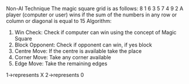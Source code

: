 Non-AI Technique
The magic square grid is as follows:
8  1  6
3  5  7
4  9  2
A player (computer or user) wins if the sum of the numbers in any row or column or diagonal is equal to 15
Algorithm:
1. Win Check: Check if computer can win using the concept of Magic Square
2. Block Opponent: Check if opponent can win, if yes block
3. Centre Move: If the centre is available take the place
4. Corner Move: Take any corner available
5. Edge Move: Take the remaining edges

1->represents X
2->represents 0